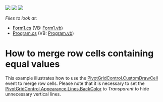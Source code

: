 <!-- default badges list -->
![](https://img.shields.io/endpoint?url=https://codecentral.devexpress.com/api/v1/VersionRange/128582305/21.2.3%2B)
[![](https://img.shields.io/badge/Open_in_DevExpress_Support_Center-FF7200?style=flat-square&logo=DevExpress&logoColor=white)](https://supportcenter.devexpress.com/ticket/details/E2427)
[![](https://img.shields.io/badge/📖_How_to_use_DevExpress_Examples-e9f6fc?style=flat-square)](https://docs.devexpress.com/GeneralInformation/403183)
<!-- default badges end -->
<!-- default file list -->
*Files to look at*:

* [Form1.cs](./CS/WindowsApplication53/Form1.cs) (VB: [Form1.vb](./VB/WindowsApplication53/Form1.vb))
* [Program.cs](./CS/WindowsApplication53/Program.cs) (VB: [Program.vb](./VB/WindowsApplication53/Program.vb))
<!-- default file list end -->
# How to merge row cells containing equal values


<p>This example illustrates how to use the <a href="http://documentation.devexpress.com/#WindowsForms/DevExpressXtraPivotGridPivotGridControl_CustomDrawCelltopic">PivotGridControl.CustomDrawCell</a> event to merge row cells. Please note that it is necessary to set the <a href="http://documentation.devexpress.com/#WindowsForms/DevExpressXtraPivotGridPivotGridAppearancesBase_Linestopic">PivotGridControl.Appearance.Lines.BackColor</a> to <i>Transparent</i> to hide unnecessary vertical lines.</p>

<br/>


